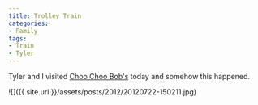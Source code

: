 ```yaml
---
title: Trolley Train
categories:
- Family
tags:
- Train
- Tyler
---
```


Tyler and I visited [Choo Choo Bob's](http://choochoobobs.com/) today and somehow this happened.

![]({{ site.url }}/assets/posts/2012/20120722-150211.jpg)



